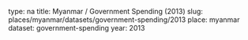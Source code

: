 type: na
title: Myanmar / Government Spending (2013)
slug: places/myanmar/datasets/government-spending/2013
place: myanmar
dataset: government-spending
year: 2013
